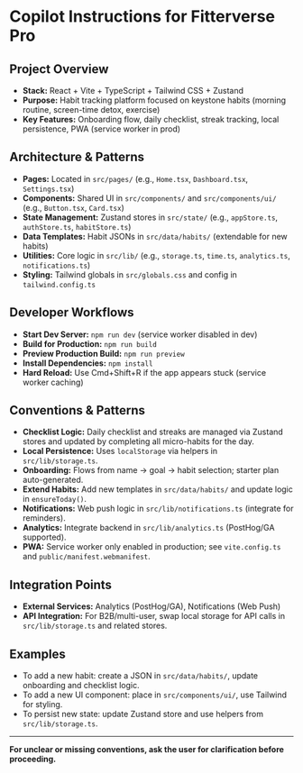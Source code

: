 # Copilot Instructions for Fitterverse Pro

## Project Overview
- **Stack:** React + Vite + TypeScript + Tailwind CSS + Zustand
- **Purpose:** Habit tracking platform focused on keystone habits (morning routine, screen-time detox, exercise)
- **Key Features:** Onboarding flow, daily checklist, streak tracking, local persistence, PWA (service worker in prod)

## Architecture & Patterns
- **Pages:** Located in `src/pages/` (e.g., `Home.tsx`, `Dashboard.tsx`, `Settings.tsx`)
- **Components:** Shared UI in `src/components/` and `src/components/ui/` (e.g., `Button.tsx`, `Card.tsx`)
- **State Management:** Zustand stores in `src/state/` (e.g., `appStore.ts`, `authStore.ts`, `habitStore.ts`)
- **Data Templates:** Habit JSONs in `src/data/habits/` (extendable for new habits)
- **Utilities:** Core logic in `src/lib/` (e.g., `storage.ts`, `time.ts`, `analytics.ts`, `notifications.ts`)
- **Styling:** Tailwind globals in `src/globals.css` and config in `tailwind.config.ts`

## Developer Workflows
- **Start Dev Server:** `npm run dev` (service worker disabled in dev)
- **Build for Production:** `npm run build`
- **Preview Production Build:** `npm run preview`
- **Install Dependencies:** `npm install`
- **Hard Reload:** Use Cmd+Shift+R if the app appears stuck (service worker caching)

## Conventions & Patterns
- **Checklist Logic:** Daily checklist and streaks are managed via Zustand stores and updated by completing all micro-habits for the day.
- **Local Persistence:** Uses `localStorage` via helpers in `src/lib/storage.ts`.
- **Onboarding:** Flows from name → goal → habit selection; starter plan auto-generated.
- **Extend Habits:** Add new templates in `src/data/habits/` and update logic in `ensureToday()`.
- **Notifications:** Web push logic in `src/lib/notifications.ts` (integrate for reminders).
- **Analytics:** Integrate backend in `src/lib/analytics.ts` (PostHog/GA supported).
- **PWA:** Service worker only enabled in production; see `vite.config.ts` and `public/manifest.webmanifest`.

## Integration Points
- **External Services:** Analytics (PostHog/GA), Notifications (Web Push)
- **API Integration:** For B2B/multi-user, swap local storage for API calls in `src/lib/storage.ts` and related stores.

## Examples
- To add a new habit: create a JSON in `src/data/habits/`, update onboarding and checklist logic.
- To add a new UI component: place in `src/components/ui/`, use Tailwind for styling.
- To persist new state: update Zustand store and use helpers from `src/lib/storage.ts`.

---

**For unclear or missing conventions, ask the user for clarification before proceeding.**
